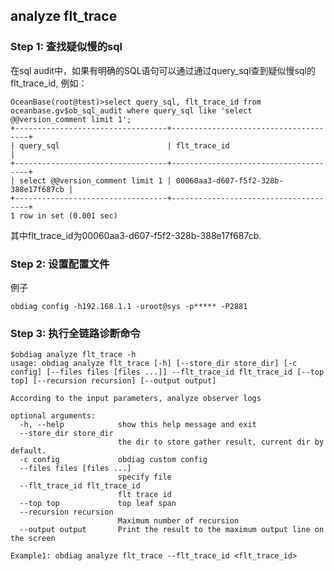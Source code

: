 ## analyze flt_trace

### Step 1: 查找疑似慢的sql
在sql audit中，如果有明确的SQL语句可以通过通过query_sql查到疑似慢sql的 flt_trace_id, 例如：
```shell script
OceanBase(root@test)>select query_sql, flt_trace_id from oceanbase.gv$ob_sql_audit where query_sql like 'select @@version_comment limit 1';
+----------------------------------+--------------------------------------+
| query_sql                        | flt_trace_id                         |
+----------------------------------+--------------------------------------+
| select @@version_comment limit 1 | 00060aa3-d607-f5f2-328b-388e17f687cb |
+----------------------------------+--------------------------------------+
1 row in set (0.001 sec)
```
其中flt_trace_id为00060aa3-d607-f5f2-328b-388e17f687cb.

### Step 2: 设置配置文件

例子
```shell script
obdiag config -h192.168.1.1 -uroot@sys -p***** -P2881
```

### Step 3: 执行全链路诊断命令
```shell script
$obdiag analyze flt_trace -h
usage: obdiag analyze flt_trace [-h] [--store_dir store_dir] [-c config] [--files files [files ...]] --flt_trace_id flt_trace_id [--top top] [--recursion recursion] [--output output]

According to the input parameters, analyze observer logs

optional arguments:
  -h, --help            show this help message and exit
  --store_dir store_dir
                        the dir to store gather result, current dir by default.
  -c config             obdiag custom config
  --files files [files ...]
                        specify file
  --flt_trace_id flt_trace_id
                        flt trace id
  --top top             top leaf span
  --recursion recursion
                        Maximum number of recursion
  --output output       Print the result to the maximum output line on the screen

Example1: obdiag analyze flt_trace --flt_trace_id <flt_trace_id>
```
